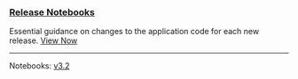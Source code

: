 
### [Release Notebooks](/dev/release-notebooks)

Essential guidance on changes to the application code for each new release. [View Now](/dev/release-notebooks)

---

Notebooks: [v3.2](/dev/release-notebooks/en/3.2-release-notebook)
